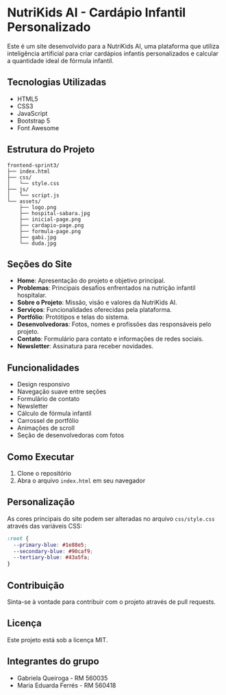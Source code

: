 # NutriKids AI - Cardápio Infantil Personalizado

Este é um site desenvolvido para a NutriKids AI, uma plataforma que utiliza inteligência artificial para criar cardápios infantis personalizados e calcular a quantidade ideal de fórmula infantil.

## Tecnologias Utilizadas

- HTML5
- CSS3
- JavaScript
- Bootstrap 5
- Font Awesome

## Estrutura do Projeto

```
frontend-sprint3/
├── index.html
├── css/
│   └── style.css
├── js/
│   └── script.js
└── assets/
    ├── logo.png
    ├── hospital-sabara.jpg
    ├── inicial-page.png
    ├── cardapio-page.png
    ├── formula-page.png
    ├── gabi.jpg
    └── duda.jpg
```

## Seções do Site

- **Home**: Apresentação do projeto e objetivo principal.
- **Problemas**: Principais desafios enfrentados na nutrição infantil hospitalar.
- **Sobre o Projeto**: Missão, visão e valores da NutriKids AI.
- **Serviços**: Funcionalidades oferecidas pela plataforma.
- **Portfólio**: Protótipos e telas do sistema.
- **Desenvolvedoras**: Fotos, nomes e profissões das responsáveis pelo projeto.
- **Contato**: Formulário para contato e informações de redes sociais.
- **Newsletter**: Assinatura para receber novidades.

## Funcionalidades

- Design responsivo
- Navegação suave entre seções
- Formulário de contato
- Newsletter
- Cálculo de fórmula infantil
- Carrossel de portfólio
- Animações de scroll
- Seção de desenvolvedoras com fotos

## Como Executar

1. Clone o repositório
2. Abra o arquivo `index.html` em seu navegador

## Personalização

As cores principais do site podem ser alteradas no arquivo `css/style.css` através das variáveis CSS:

```css
:root {
  --primary-blue: #1e88e5;
  --secondary-blue: #90caf9;
  --tertiary-blue: #43a5fa;
}
```

## Contribuição

Sinta-se à vontade para contribuir com o projeto através de pull requests.

## Licença

Este projeto está sob a licença MIT.

## Integrantes do grupo

- Gabriela Queiroga - RM 560035
- Maria Eduarda Ferrés - RM 560418
